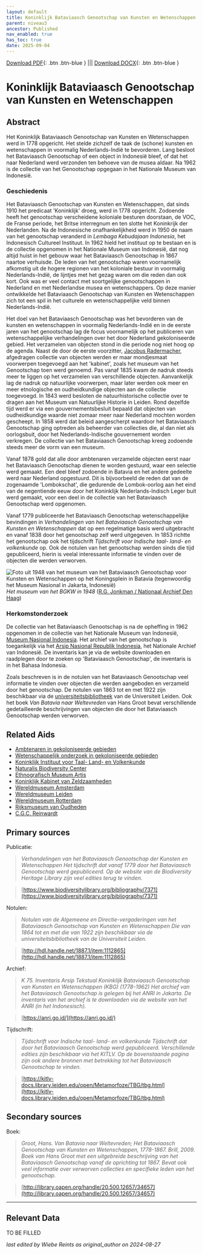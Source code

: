 ```yaml
---
layout: default
title: Koninklijk Bataviaasch Genootschap van Kunsten en Wetenschappen
parent: niveau3
ancestor: Published
nav_enabled: true
has_toc: true
date: 2025-09-04
--- 
```



[Download PDF](https://raw.githubusercontent.com/colonial-heritage/research-guides-dev/refs/heads/main/EXPORTS/published/PDF/niveau3/Dutch/BGKW.pdf){: .btn .btn-blue } |||    [Download DOCX](https://raw.githubusercontent.com/colonial-heritage/research-guides-dev/refs/heads/main/EXPORTS/published/DOCX/niveau3/Dutch/BGKW.docx){: .btn .btn-blue }


# Koninklijk Bataviaasch Genootschap van Kunsten en Wetenschappen


## Abstract

Het Koninklijk Bataviaasch Genootschap van Kunsten en Wetenschappen werd in 1778 opgericht. Het stelde zichzelf de taak de (schone) kunsten en wetenschappen in voormalig Nederlands-Indië te bevorderen. Lang besloot het Bataviaasch Genootschap of een object in Indonesië bleef, of dat het naar Nederland werd verzonden ten behoeve van de musea aldaar. Na 1962 is de collectie van het Genootschap opgegaan in het Nationale Museum van Indonesië.

### Geschiedenis

Het Bataviaasch Genootschap van Kunsten en Wetenschappen, dat sinds 1910 het predicaat 'Koninklijk' droeg, werd in 1778 opgericht. Zodoende heeft het genootschap verscheidene koloniale besturen doorstaan, de VOC, de Franse periode, het Britse interregnum en ten slotte het Koninkrijk der Nederlanden. Na de Indonesische onafhankelijkheid werd in 1950 de naam van het genootschap veranderd in *Lembaga Kebudajaan Indonesia*, het Indonesisch Cultureel Instituut. In 1962 hield het instituut op te bestaan en is de collectie opgenomen in het Nationale Museum van Indonesië, dat nog altijd huist in het gebouw waar het Bataviaasch Genootschap in 1867 naartoe verhuisde. De leden van het genootschap waren voornamelijk afkomstig uit de hogere regionen van het koloniale bestuur in voormalig Nederlands-Indië, de lijntjes met het gezag waren om die reden dan ook kort. Ook was er veel contact met soortgelijke genootschappen in Nederland en met Nederlandse musea en wetenschappers. Op deze manier ontwikkelde het Bataviaasch Genootschap van Kunsten en Wetenschappen zich tot een spil in het culturele en wetenschappelijke veld binnen Nederlands-Indië.

Het doel van het Bataviaasch Genootschap was het bevorderen van de kunsten en wetenschappen in voormalig Nederlands-Indië en in de eerste jaren van het genootschap lag de focus voornamelijk op het publiceren van wetenschappelijke verhandelingen over het door Nederland gekoloniseerde gebied. Het verzamelen van objecten stond in die periode nog niet hoog op de agenda. Naast de door de eerste voorzitter, [Jacobus Radermacher](http://www.wikidata.org/entity/Q945130), afgedragen collectie van objecten werden er maar mondjesmaat voorwerpen toegevoegd aan het 'kabinet', zoals het museum van het Genootschap toen werd genoemd. Pas vanaf 1835 kwam de nadruk steeds meer te liggen op het verzamelen van verschillende objecten. Aanvankelijk lag de nadruk op natuurlijke voorwerpen, maar later werden ook meer en meer etnologische en oudheidkundige objecten aan de collectie toegevoegd. In 1843 werd besloten de natuurhistorische collectie over te dragen aan het Museum van Natuurlijke Historie in Leiden. Rond dezelfde tijd werd er via een gouvernementsbesluit bepaald dat objecten van oudheidkundige waarde niet zomaar meer naar Nederland mochten worden gescheept. In 1858 werd dat beleid aangescherpt waardoor het Bataviaasch Genootschap ging optreden als beheerder van collecties die, al dan niet als oorlogsbuit, door het Nederlands-Indische gouvernement worden verkregen. De collectie van het Bataviaasch Genootschap kreeg zodoende steeds meer de vorm van een museum.

Vanaf 1878 gold dat alle door ambtenaren verzamelde objecten eerst naar het Bataviaasch Genootschap dienen te worden gestuurd, waar een selectie werd gemaakt. Een deel bleef zodoende in Batavia en het andere gedeelte werd naar Nederland opgestuurd. Dit is bijvoorbeeld de reden dat van de zogenaamde 'Lombokschat', die gedurende de Lombok-oorlog aan het eind van de negentiende eeuw door het Koninklijk Nederlands-Indisch Leger buit werd gemaakt, voor een deel in de collectie van het Bataviaasch Genootschap werd opgenomen.

Vanaf 1779 publiceerde het Bataviaasch Genootschap wetenschappelijke bevindingen in *Verhandelingen van het Bataviaasch Genootschap van Kunsten en Wetenschappen* dat op een regelmatige basis werd uitgebracht en vanaf 1838 door het genootschap zelf werd uitgegeven. In 1853 richtte het genootschap ook het tijdschrift *Tijdschrift voor Indische taal- land- en volkenkunde* op. Ook de notulen van het genootschap werden sinds die tijd gepubliceerd, hierin is veelal interessante informatie te vinden over de objecten die werden verworven.

![Foto uit 1948 van het museum van het Bataviaasch Genootschap voor Kunsten en Wetenschappen op het Koningsplein in Batavia (tegenwoordig het Museum Nasional in Jakarta, Indonesië)](https://upload.wikimedia.org/wikipedia/commons/8/80/Museum_van_het_Bataviaasch_Genootschap_gedung_gajah_aan_het_Koningsplein%2C_Bestanddeelnr_13905.jpg)
_Het museum van het BGKW in 1948_ ([R.G. Jonkman / Nationaal Archief Den Haag](https://commons.wikimedia.org/wiki/File:Museum_van_het_Bataviaasch_Genootschap_gedung_gajah_aan_het_Koningsplein,_Bestanddeelnr_13905.jpg))

### Herkomstonderzoek

De collectie van het Bataviaasch Genootschap is na de opheffing in 1962 opgenomen in de collectie van het Nationale Museum van Indonesië, [Museum Nasional Indonesia](https://www.museumnasional.or.id/). Het archief van het genootschap is toegankelijk via het [Arsip Nasional Republik Indonesia](https://anri.go.id/), het Nationale Archief van Indonesië. De inventaris kan je via de website downloaden en raadplegen door te zoeken op 'Bataviaasch Genootschap', de inventaris is in het Bahasa Indonesia. 

Zoals beschreven is in de notulen van het Bataviaasch Genootschap veel informatie te vinden over objecten die werden aangeboden en verzameld door het genootschap. De notulen van 1863 tot en met 1922 zijn beschikbaar via de [universiteitsbibliotheek](http://hdl.handle.net/1887.1/item:1112865) van de Universiteit Leiden. Ook het boek *Van Batavia naar Weltevreden* van Hans Groot bevat verschillende gedetailleerde beschrijvingen van objecten die door het Bataviaasch Genootschap werden verworven.


## Related Aids

 - [Ambtenaren in gekoloniseerde gebieden](niveau2/Dutch/CivilServants_20240320.yml)  
 - [Wetenschappelijk onderzoek in gekoloniseerde gebieden](niveau2/Dutch/Science_20240814.yml)  
 - [Koninklijk Instituut voor Taal- Land- en Volkenkunde](niveau3/Dutch/KITLV_20240704.yml)  
 - [Naturalis Biodiversity Center](niveau3/Dutch/Naturalis_20240710.yml)  
 - [Ethnografisch Museum Artis](niveau3/Dutch/EMArtis_20240711.yml)  
 - [Koninklijk Kabinet van Zeldzaamheden](niveau3/Dutch/KKZ_20240313.yml)  
 - [Wereldmuseum Amsterdam](niveau3/Dutch/WMAmsterdam_20240711.yml)  
 - [Wereldmuseum Leiden](niveau3/Dutch/WMLeiden_20240327.yml)  
 - [Wereldmuseum Rotterdam](niveau3/Dutch/WMRotterdam_20240822.yml)  
 - [Rijksmuseum van Oudheden](niveau3/Dutch/RMO_20241106.yml)  
 - [C.G.C. Reinwardt](niveau3/Dutch/Reinwardt_20241217.yml)  

## Primary sources

Publicatie:
  > *Verhandelingen van het Bataviaasch Genootschap der Kunsten en Wetenschappen*
  > _Het tijdschrift dat vanaf 1779 door het Bataviaasch Genootschap werd gepubliceerd. Op de website van de Biodiversity Heritage Library zijn veel edities terug te vinden._  

  > [https://www.biodiversitylibrary.org/bibliography/7371](https://www.biodiversitylibrary.org/bibliography/7371)

Notulen:
  > *Notulen van de Algemeene en Directie-vergaderingen van het Bataviaasch Genootschap van Kunsten en Wetenschappen*
  > _Die van 1864 tot en met die van 1922 zijn beschikbaar via de universiteitsbibliotheek van de Universiteit Leiden._  

  > [http://hdl.handle.net/1887.1/item:1112865](http://hdl.handle.net/1887.1/item:1112865)

Archief:
  > *K 75. Inventaris Arsip Tekstual Koninklijk Bataviaasch Genootschap van Kunsten en Wetenschappen (KBG) (1778-1962)*
  > _Het archief van het Bataviaasch Genootschap is gelegen bij het ANRI in Jakarta. De inventaris van het archief is te downloaden via de website van het ANRI (in het Indonesisch)._  

  > [https://anri.go.id/](https://anri.go.id/)

Tijdschrift:
  > *Tijdschrift voor Indische taal- land- en volkenkunde*
  > _Tijdschrift dat door het Bataviaasch Genootschap werd gepubliceerd. Verschillende edities zijn beschikbaar via het KITLV. Op de bovenstaande pagina zijn ook andere bronnen met betrekking tot het Bataviaasch Genootschap te vinden._  

  > [https://kitlv-docs.library.leiden.edu/open/Metamorfoze/TBG/tbg.html](https://kitlv-docs.library.leiden.edu/open/Metamorfoze/TBG/tbg.html)

## Secondary sources

Boek:
  > *Groot, Hans. Van Batavia naar Weltevreden; Het Bataviaasch Genootschap van Kunsten en Wetenschappen, 1778-1867. Brill, 2009.*
  > _Boek van Hans Groot met een uitgebreide beschrijving van het Bataviaasch Genootschap vanaf de oprichting tot 1867. Bevat ook veel informatie over verworven collecties en specifieke leden van het genootschap._  

  > [http://library.oapen.org/handle/20.500.12657/34657](http://library.oapen.org/handle/20.500.12657/34657)



---
## Relevant Data 
TO BE FILLED

_last edited by Wiebe Reints as original_author on 2024-08-27_
        